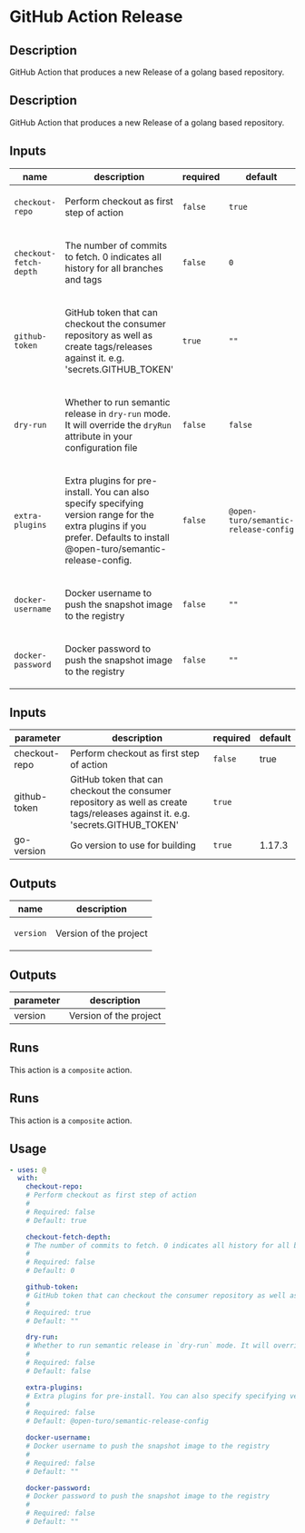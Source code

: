# GitHub Action Release

<!-- prettier-ignore-start -->
<!-- action-docs-description source="action.yaml" -->
## Description

GitHub Action that produces a new Release of a golang based repository.
<!-- action-docs-description source="action.yaml" -->
## Description

GitHub Action that produces a new Release of a golang based repository.
<!-- action-docs-description -->
<!-- prettier-ignore-end -->

<!-- prettier-ignore-start -->
<!-- action-docs-inputs source="action.yaml" -->
## Inputs

| name | description | required | default |
| --- | --- | --- | --- |
| `checkout-repo` | <p>Perform checkout as first step of action</p> | `false` | `true` |
| `checkout-fetch-depth` | <p>The number of commits to fetch. 0 indicates all history for all branches and tags</p> | `false` | `0` |
| `github-token` | <p>GitHub token that can checkout the consumer repository as well as create tags/releases against it. e.g. 'secrets.GITHUB_TOKEN'</p> | `true` | `""` |
| `dry-run` | <p>Whether to run semantic release in <code>dry-run</code> mode. It will override the <code>dryRun</code> attribute in your configuration file</p> | `false` | `false` |
| `extra-plugins` | <p>Extra plugins for pre-install. You can also specify specifying version range for the extra plugins if you prefer.  Defaults to install @open-turo/semantic-release-config.</p> | `false` | `@open-turo/semantic-release-config ` |
| `docker-username` | <p>Docker username to push the snapshot image to the registry</p> | `false` | `""` |
| `docker-password` | <p>Docker password to push the snapshot image to the registry</p> | `false` | `""` |
<!-- action-docs-inputs source="action.yaml" -->
## Inputs

| parameter | description | required | default |
| --- | --- | --- | --- |
| checkout-repo | Perform checkout as first step of action | `false` | true |
| github-token | GitHub token that can checkout the consumer repository as well as create tags/releases against it. e.g. 'secrets.GITHUB_TOKEN' | `true` |  |
| go-version | Go version to use for building | `true` | 1.17.3 |
<!-- action-docs-inputs -->

<!-- action-docs-outputs source="action.yaml" -->
## Outputs

| name | description |
| --- | --- |
| `version` | <p>Version of the project</p> |
<!-- action-docs-outputs source="action.yaml" -->
## Outputs

| parameter | description |
| --- | --- |
| version | Version of the project |
<!-- action-docs-outputs -->

<!-- action-docs-runs source="action.yaml" -->
## Runs

This action is a `composite` action.
<!-- action-docs-runs source="action.yaml" -->
## Runs

This action is a `composite` action.
<!-- action-docs-runs -->

<!-- action-docs-usage source="action.yaml" -->
## Usage

```yaml
- uses: @
  with:
    checkout-repo:
    # Perform checkout as first step of action
    #
    # Required: false
    # Default: true

    checkout-fetch-depth:
    # The number of commits to fetch. 0 indicates all history for all branches and tags
    #
    # Required: false
    # Default: 0

    github-token:
    # GitHub token that can checkout the consumer repository as well as create tags/releases against it. e.g. 'secrets.GITHUB_TOKEN'
    #
    # Required: true
    # Default: ""

    dry-run:
    # Whether to run semantic release in `dry-run` mode. It will override the `dryRun` attribute in your configuration file
    #
    # Required: false
    # Default: false

    extra-plugins:
    # Extra plugins for pre-install. You can also specify specifying version range for the extra plugins if you prefer.  Defaults to install @open-turo/semantic-release-config.
    #
    # Required: false
    # Default: @open-turo/semantic-release-config 

    docker-username:
    # Docker username to push the snapshot image to the registry
    #
    # Required: false
    # Default: ""

    docker-password:
    # Docker password to push the snapshot image to the registry
    #
    # Required: false
    # Default: ""
```
<!-- action-docs-usage source="action.yaml" -->
<!-- action-docs-usage -->
<!-- prettier-ignore-end -->
